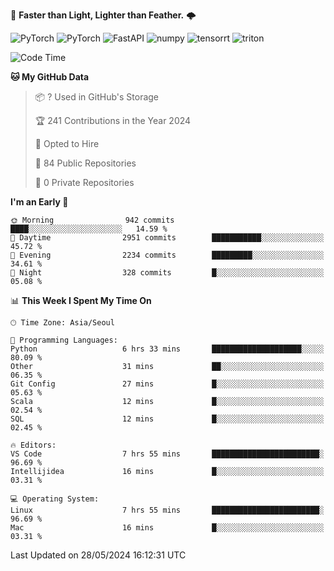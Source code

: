 :rocket: **Faster than Light, Lighter than Feather.** 🌩️

  <img alt="PyTorch" src ="https://img.shields.io/badge/PyTorch-EE4C2C.svg?&style=for-the-badge&logo=PyTorch&logoColor=white"/> <img alt="PyTorch" src ="https://img.shields.io/badge/Lightning-792EE5.svg?&style=for-the-badge&logo=PyTorch Lightning&logoColor=white"/> <img alt="FastAPI" src ="https://img.shields.io/badge/FastAPI-3E8E84.svg?&style=for-the-badge&logo=FastAPI&logoColor=white"/> <img alt="numpy" src ="https://img.shields.io/badge/NumPy-013243.svg?&style=for-the-badge&logo=NumPy&logoColor=white"/> <img alt="tensorrt" src ="https://img.shields.io/badge/TensorRT-76B900.svg?&style=for-the-badge&logo=nvidia&logoColor=white"/> <img alt="triton" src ="https://img.shields.io/badge/Triton-76B900.svg?&style=for-the-badge&logo=nvidia&logoColor=white"/>

<!--START_SECTION:waka-->
![Code Time](http://img.shields.io/badge/Code%20Time-380%20hrs%2049%20mins-blue)

**🐱 My GitHub Data** 

> 📦 ? Used in GitHub's Storage 
 > 
> 🏆 241 Contributions in the Year 2024
 > 
> 💼 Opted to Hire
 > 
> 📜 84 Public Repositories 
 > 
> 🔑 0 Private Repositories 
 > 
**I'm an Early 🐤** 

```text
🌞 Morning                942 commits         ████░░░░░░░░░░░░░░░░░░░░░   14.59 % 
🌆 Daytime                2951 commits        ███████████░░░░░░░░░░░░░░   45.72 % 
🌃 Evening                2234 commits        █████████░░░░░░░░░░░░░░░░   34.61 % 
🌙 Night                  328 commits         █░░░░░░░░░░░░░░░░░░░░░░░░   05.08 % 
```


📊 **This Week I Spent My Time On** 

```text
🕑︎ Time Zone: Asia/Seoul

💬 Programming Languages: 
Python                   6 hrs 33 mins       ████████████████████░░░░░   80.09 % 
Other                    31 mins             ██░░░░░░░░░░░░░░░░░░░░░░░   06.35 % 
Git Config               27 mins             █░░░░░░░░░░░░░░░░░░░░░░░░   05.63 % 
Scala                    12 mins             █░░░░░░░░░░░░░░░░░░░░░░░░   02.54 % 
SQL                      12 mins             █░░░░░░░░░░░░░░░░░░░░░░░░   02.45 % 

🔥 Editors: 
VS Code                  7 hrs 55 mins       ████████████████████████░   96.69 % 
Intellijidea             16 mins             █░░░░░░░░░░░░░░░░░░░░░░░░   03.31 % 

💻 Operating System: 
Linux                    7 hrs 55 mins       ████████████████████████░   96.69 % 
Mac                      16 mins             █░░░░░░░░░░░░░░░░░░░░░░░░   03.31 % 
```


 Last Updated on 28/05/2024 16:12:31 UTC
<!--END_SECTION:waka-->
